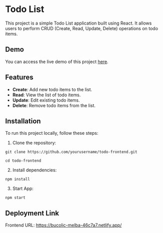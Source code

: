 # Todo List

This project is a simple Todo List application built using React. It allows users to perform CRUD (Create, Read, Update, Delete) operations on todo items.

## Demo

You can access the live demo of this project [here](https://bucolic-melba-46c7a7.netlify.app/).

## Features

- **Create**: Add new todo items to the list.
- **Read**: View the list of todo items.
- **Update**: Edit existing todo items.
- **Delete**: Remove todo items from the list.

## Installation

To run this project locally, follow these steps:

1. Clone the repository:

`git clone https://github.com/yourusername/todo-frontend.git`

`cd todo-frontend`

2. Install dependencies:

`npm install`

3. Start App:

`npm start`

## Deployment Link
Frontend URL: https://bucolic-melba-46c7a7.netlify.app/
